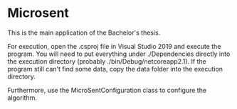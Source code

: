 # Microsent
This is the main application of the Bachelor's thesis.

For execution, open the .csproj file in Visual Studio 2019 and execute the program. You will need to put everything under ./Dependencies directly into the execution directory (probably ./bin/Debug/netcoreapp2.1). If the program still can't find some data, copy the data folder into the execution directory.

Furthermore, use the MicroSentConfiguration class to configure the algorithm.